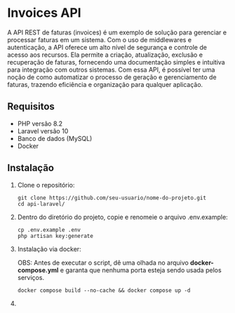 # Invoices API

A API REST de faturas (invoices) é um exemplo de solução para gerenciar e processar faturas em um sistema. Com o uso de middlewares e autenticação, a API oferece um alto nível de segurança e controle de acesso aos recursos. Ela permite a criação, atualização, exclusão e recuperação de faturas, fornecendo uma documentação simples e intuitiva para integração com outros sistemas. Com essa API, é possível ter uma noção de como automatizar o processo de geração e gerenciamento de faturas, trazendo eficiência e organização para qualquer aplicação.

## Requisitos

- PHP versão 8.2
- Laravel versão 10
- Banco de dados (MySQL)
- Docker

## Instalação

1. Clone o repositório:

   ```shell
   git clone https://github.com/seu-usuario/nome-do-projeto.git
   cd api-laravel/
   ```
2. Dentro do diretório do projeto, copie e renomeie o arquivo .env.example:

   ```shell
   cp .env.example .env
   php artisan key:generate
   ```
3. Instalação via docker:
   
   OBS: Antes de executar o script, dê uma olhada no arquivo **docker-compose.yml** e garanta que nenhuma porta esteja sendo usada pelos serviços.
   ```shell
   docker compose build --no-cache && docker compose up -d
   ```
5. 

